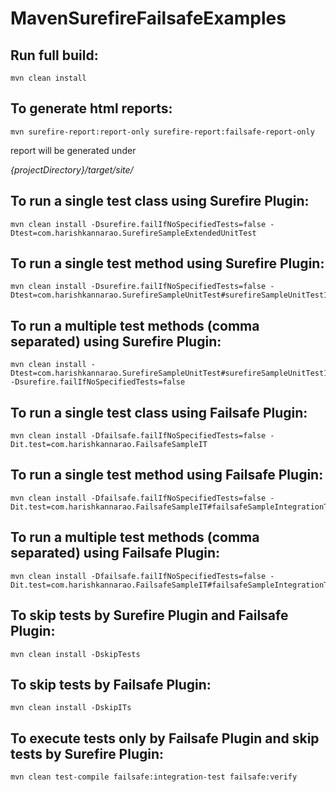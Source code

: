 # MavenSurefireFailsafeExamples

Run full build:
---

    mvn clean install

To generate html reports:
---

    mvn surefire-report:report-only surefire-report:failsafe-report-only

report will be generated under

_{projectDirectory}/target/site/_

To run a single test class using Surefire Plugin:
---

    mvn clean install -Dsurefire.failIfNoSpecifiedTests=false -Dtest=com.harishkannarao.SurefireSampleExtendedUnitTest

To run a single test method using Surefire Plugin:
---

    mvn clean install -Dsurefire.failIfNoSpecifiedTests=false -Dtest=com.harishkannarao.SurefireSampleUnitTest#surefireSampleUnitTest1

To run a multiple test methods (comma separated) using Surefire Plugin:
---

    mvn clean install -Dtest=com.harishkannarao.SurefireSampleUnitTest#surefireSampleUnitTest1,com.harishkannarao.SurefireSampleExtendedUnitTest#surefireSampleUnitTest2 -Dsurefire.failIfNoSpecifiedTests=false

To run a single test class using Failsafe Plugin:
---

    mvn clean install -Dfailsafe.failIfNoSpecifiedTests=false -Dit.test=com.harishkannarao.FailsafeSampleIT

To run a single test method using Failsafe Plugin:
---

    mvn clean install -Dfailsafe.failIfNoSpecifiedTests=false -Dit.test=com.harishkannarao.FailsafeSampleIT#failsafeSampleIntegrationTest1

To run a multiple test methods (comma separated) using Failsafe Plugin:
---

    mvn clean install -Dfailsafe.failIfNoSpecifiedTests=false -Dit.test=com.harishkannarao.FailsafeSampleIT#failsafeSampleIntegrationTest1,com.harishkannarao.FailsafeSampleIntegrationTest.failsafeSampleIntegrationTest2

To skip tests by Surefire Plugin and Failsafe Plugin:
---

    mvn clean install -DskipTests

To skip tests by Failsafe Plugin:
---

    mvn clean install -DskipITs

To execute tests only by Failsafe Plugin and skip tests by Surefire Plugin:
---

    mvn clean test-compile failsafe:integration-test failsafe:verify
